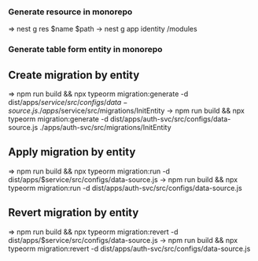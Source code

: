 ### Generate resource in monorepo

=> nest g res $name $path -> nest g app identity /modules

### Generate table form entity in monorepo

## Create migration by entity

=> npm run build && npx typeorm migration:generate -d dist/apps/$service/src/configs/data-source.js ./apps/$service/src/migrations/InitEntity
-> npm run build && npx typeorm migration:generate -d dist/apps/auth-svc/src/configs/data-source.js ./apps/auth-svc/src/migrations/InitEntity

## Apply migration by entity

=> npm run build && npx typeorm migration:run -d dist/apps/$service/src/configs/data-source.js
-> npm run build && npx typeorm migration:run -d dist/apps/auth-svc/src/configs/data-source.js

## Revert migration by entity

=> npm run build && npx typeorm migration:revert -d dist/apps/$service/src/configs/data-source.js
-> npm run build && npx typeorm migration:revert -d dist/apps/auth-svc/src/configs/data-source.js
